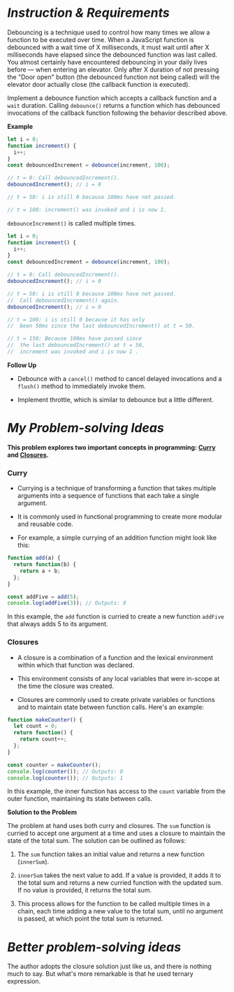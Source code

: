 # *Instruction & Requirements*

Debouncing is a technique used to control how many times we allow a function to be executed over time. When a JavaScript function is debounced with a wait time of X milliseconds, it must wait until after X milliseconds have elapsed since the debounced function was last called. You almost certainly have encountered debouncing in your daily lives before — when entering an elevator. Only after X duration of not pressing the "Door open" button (the debounced function not being called) will the elevator door actually close (the callback function is executed).

Implement a debounce function which accepts a callback function and a `wait` duration. Calling `debounce()` returns a function which has debounced invocations of the callback function following the behavior described above.

**Example**

```javascript
let i = 0;
function increment() {
  i++;
}
const debouncedIncrement = debounce(increment, 100);

// t = 0: Call debouncedIncrement().
debouncedIncrement(); // i = 0

// t = 50: i is still 0 because 100ms have not passed.

// t = 100: increment() was invoked and i is now 1.
```

`debounceIncrement()` is called multiple times.


```javascript
let i = 0;
function increment() {
  i++;
}
const debouncedIncrement = debounce(increment, 100);

// t = 0: Call debouncedIncrement().
debouncedIncrement(); // i = 0

// t = 50: i is still 0 because 100ms have not passed.
//  Call debouncedIncrement() again.
debouncedIncrement(); // i = 0

// t = 100: i is still 0 because it has only
//  been 50ms since the last debouncedIncrement() at t = 50.

// t = 150: Because 100ms have passed since
//  the last debouncedIncrement() at t = 50,
//  increment was invoked and i is now 1 .
```

**Follow Up**
- Debounce with a `cancel()` method to cancel delayed invocations and a `flush()` method to immediately invoke them.

- Implement throttle, which is similar to debounce but a little different.



# *My Problem-solving Ideas*

**This problem explores two important concepts in programming: [Curry](#curry) and [Closures]().**

### Curry

- Currying is a technique of transforming a function that takes multiple arguments into a sequence of functions that each take a single argument. 

- It is commonly used in functional programming to create more modular and reusable code. 

- For example, a simple currying of an addition function might look like this:

```javascript
function add(a) {
  return function(b) {
    return a + b;
  };
}

const addFive = add(5);
console.log(addFive(3)); // Outputs: 8
```
In this example, the `add` function is curried to create a new function `addFive` that always adds 5 to its argument.

### Closures

- A closure is a combination of a function and the lexical environment within which that function was declared. 

- This environment consists of any local variables that were in-scope at the time the closure was created. 

- Closures are commonly used to create private variables or functions and to maintain state between function calls. Here's an example:

```javascript
function makeCounter() {
  let count = 0;
  return function() {
    return count++;
  };
}

const counter = makeCounter();
console.log(counter()); // Outputs: 0
console.log(counter()); // Outputs: 1
```

In this example, the inner function has access to the `count` variable from the outer function, maintaining its state between calls.

**Solution to the Problem**

The problem at hand uses both curry and closures. The `sum` function is curried to accept one argument at a time and uses a closure to maintain the state of the total sum. The solution can be outlined as follows:

1. The `sum` function takes an initial value and returns a new function (`innerSum`).

2. `innerSum` takes the next value to add. If a value is provided, it adds it to the total sum and returns a new curried function with the updated sum. If no value is provided, it returns the total sum.

3. This process allows for the function to be called multiple times in a chain, each time adding a new value to the total sum, until no argument is passed, at which point the total sum is returned.

# *Better problem-solving ideas*

The author adopts the closure solution just like us, and there is nothing much to say. But what's more remarkable is that he used ternary expression.